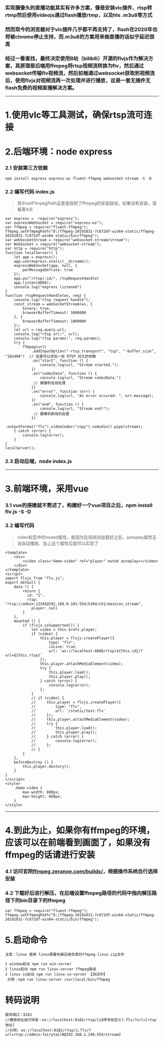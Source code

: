 ### 实现摄像头的直播功能其实有许多方案，像是安装vlc插件、rtsp转rtmp然后使用videojs通过flash播放rtmp，以及hls .m3u8等方式
### 然而现今的浏览器对于vlc插件几乎都不再支持了，flash在2020年也将被chrome停止支持，而.m3u8的方案用来做直播的话似乎延迟很高
### 经过一番查找，最终决定使用B站（bilibili）开源的flvjs作为解决方案，其原理是后端用ffmpeg将rtsp视频流转换为flv，然后通过websocket传输flv视频流，然后前端通过websocket获取到视频流后，使用flvjs对视频流再一次处理并进行播放，这是一套无插件无flash免费的视频直播解决方案。
---
# 1.使用vlc等工具测试，确保rtsp流可连接
# 2.后端环境：node express
### 2.1 安装第三方依赖
`npm install express express-ws fluent-ffmpeg websocket-stream -S -D`
### 2.2 编写代码 index.js
> 其中setFfmpegPath这里是指明了ffmpeg的安装路径，如果没有安装，请看第4点

```
var express =  require("express");
var expressWebSocket = require("express-ws");
var ffmpeg = require("fluent-ffmpeg");
ffmpeg.setFfmpegPath("D:/ffmpeg-20191031-7c872df-win64-static/ffmpeg-20191031-7c872df-win64-static/bin/ffmpeg");
var webSocketStream = require("websocket-stream/stream");
var WebSocket = require("websocket-stream");
var http = require("http");
function localServer() {
    let app = express();
    app.use(express.static(__dirname));
    expressWebSocket(app, null, {
        perMessageDeflate: true
    });
    app.ws("/rtsp/:id/", rtspRequestHandle)
    app.listen(8888);
    console.log("express listened")
}
function rtspRequestHandle(ws, req) {
    console.log("rtsp request handle");
    const stream = webSocketStream(ws, {
        binary: true,
        browserBufferTimeout: 1000000
    }, {
        browserBufferTimeout: 1000000
    });
    let url = req.query.url;
    console.log("rtsp url:", url);
    console.log("rtsp params:", req.params);
    try {
        ffmpeg(url)
            .addInputOption("-rtsp_transport", "tcp", "-buffer_size", "102400")  // 这里可以添加一些 RTSP 优化的参数
            .on("start", function () {
                console.log(url, "Stream started.");
            })
            .on("codecData", function () {
                console.log(url, "Stream codecData.")
             // 摄像机在线处理
            })
            .on("error", function (err) {
                console.log(url, "An error occured: ", err.message);
            })
            .on("end", function () {
                console.log(url, "Stream end!");
             // 摄像机断线的处理
            })
            .outputFormat("flv").videoCodec("copy").noAudio().pipe(stream);
    } catch (error) {
        console.log(error);
    }
}
localServer();
```
### 2.3 启动后端，node index.js
---
# 3.前端环境，采用vue
### 3.1 vue的搭建就不赘述了，构建好一个vue项目之后，npm install flv.js -S -D
### 3.2 编写代码
> video标签中的muted属性，是因为在视频流加载好之后，autoplay属性无法自动播放，加上这个属性后就可以实现了

```
<template>
    <div>
        <video class="demo-video" ref="player" muted autoplay></video>
    </div>
</template>
<script>
import flvjs from "flv.js";
export default {
    data () {
        return {
          id: "1",
          rtsp: "rtsp://admin:12345@192.168.0.101:554/h264/ch1/main/av_stream",
            player: null
        }
    },
    mounted () {
        if (flvjs.isSupported()) {
            let video = this.$refs.player;
            if (video) {
                this.player = flvjs.createPlayer({
                    type: "flv",
                    isLive: true,
                    url: `ws://localhost:8888/rtsp/${this.id}/?url=${this.rtsp}`
                });
                this.player.attachMediaElement(video);
                try {
                    this.player.load();
                    this.player.play();
                } catch (error) {
                    console.log(error);
                };
            }
            // if (video) {
            //     this.player = flvjs.createPlayer({
            //         type: "flv",
            //         url: `/static/test.flv`
            //     });
            //     this.player.attachMediaElement(video);
            //     try {
            //         this.player.load();
            //         this.player.play();
            //     } catch (error) {
            //         console.log(error);
            //     };
            // }
        }
    },
    beforeDestroy () {
        this.player.destory();
    }
}
</script>
<style>
    .demo-video {
        max-width: 880px; 
        max-height: 660px;
    }
</style>
```
---
# 4.到此为止，如果你有ffmpeg的环境，应该可以在前端看到画面了，如果没有ffmpeg的话请进行安装
### 4.1 访问官网[ffmpeg.zeranoe.com/builds/](https://ffmpeg.zeranoe.com/builds/)，根据操作系统自行选择安装
### 4.2 下载好后进行解压，在后端设置ffmpeg路径的代码中指向解压路径下的bin目录下的ffmpeg
```
var ffmpeg = require("fluent-ffmpeg");
ffmpeg.setFfmpegPath("D:/ffmpeg-20191031-7c872df-win64-static/ffmpeg-20191031-7c872df-win64-static/bin/ffmpeg");
```

# 5.启动命令
```
注意：linux 使用 linux需要先解压根目录的ffmpeg-linux.zip文件

1 window启动 npm run win-server
2 linux启动 npm run linux-server ffmpeg路径
2 linux-in启动 npm run linux-in-server 【测试中】
 示例：npm run linux-server /usr/local/bin/ffmpeg
```

# 转码说明
```
服务端口：8182
//播放地址自行拼装：ws://localhost:8182/rtsp/[id序号自定义].flv/?url=[rtsp地址]
//示例: ws://localhost:8182/rtsp/1.flv/?url=rtsp://admin:fairytail0@192.168.1.246:554/stream2
```

